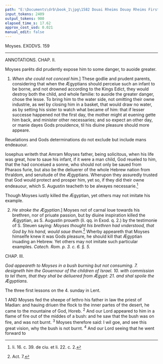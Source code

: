 ```yaml
---
path: "E:\Documents\drb\book_1\jpg\1582 Douai Rheims Douay Rheims First Edition  1 of 3 1609 Old Testament.pdf-179.jpg"
input_tokens: 2409
output_tokens: 900
elapsed_time_s: 17.62
approx_cost_usd: 0.021
manual_edit: false
---
```

Moyses. EXODVS. 159

---

ANNOTATIONS.
CHAP. II.

<aside>Moyses parẽts did prudently expose him to some danger, to auoide greater.</aside>

1. *When she could not conceal him.*] These godlie and prudent parents, considering that when the Ægyptians should perceiue such an infant to be borne, and not drowned according to the Kings Edict, they would destroy both the child, and whole familie: to auoide the greater danger, chose the lesse. To bring him to the water side, not omitting their owne industrie, as wel by closing him in a basket, that would draw no water, as by setting his sister to watch what became of him: that if lesser successe happened not the first day, the mother might at euening gette him back, and minister other necessaries; and so expect an other day, or manie dayes Gods prouidence, til his diuine pleasure should more appeare.

<aside>Reuelations and Gods determinations do not exclude but include mans endeauour.</aside>

Iosephus writeth that Amram Moyses father, being solicitous, when his life was great, how to saue his infant, if it were a man child, God reueled to him, that the had conceiued a sonne, who should not only be saued from Pharaos furie, but also be the deliuerer of the whole Hebrew nation from thraldom, and seruitude of the Ægyptians. Wherupon they assuredly trusted that God would protect and prosper him, yet so, if they did their owne endeauour, which S. Augustin teacheth to be alwayes necessarie.[^1]

<aside>Though Moyses iustly killed the Ægyptian, yet others may not imitate his example.</aside>

2. *He stroke the Ægyptian.*] Moyses not of carnal loue towards his brethren, nor of priuate passion, but by diuine inspiration killed the Ægyptian, as S. Augustin proueth (li. qq. in Exod. q. 2.) by the testimonie of S. Steuen saying: *Moyses thought his brethren had vnderstood, that God by his hand, would saue them.*[^2] Wherby appeareth that Moyses himselfe knew it was Gods pleasure, he should kill that Ægyptian inuading an Hebrew. Yet others may not imitate such particular examples. *Catech. Rom. p. 3. c. 6. §. 5.*

CHAP. III.

*God appeareth to Moyses in a bush burning but not consuming. 7. designeth him the Gouernour of the children of Israel. 10. with commission to tel them, that they shal be deliuered from Ægypt: 21. and shal spoile the Ægyptians.*

<aside>The three first lessons on the 4. sunday in Lent.</aside>

1 AND Moyses fed the sheepe of Iethro his father in law the priest of Madian: and hauing driuen the flock to the inner partes of the desert, he came to the mountaine of God, Horeb. <sup>2</sup> And our Lord appeared to him in a flame of fire out of the middes of a bush: and he saw that the bush was on fire, and was not burnt. <sup>3</sup> Moyses therefore said: I wil goe, and see this great vision, why the bush is not burnt. <sup>4</sup> And our Lord seeing that he went forward to

[^1]: li. 16. c. 39. de ciu. et li. 22. c. 2.
[^2]: Act. 7.